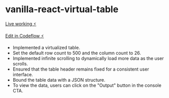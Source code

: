 # vanilla-react-virtual-table

[Live working ⚡️](https://gargakshay.github.io/vanilla-react-virtual-table/)

[Edit in Codeflow ⚡️](https://stackblitz.com/~/github.com/gargakshay/vanilla-react-virtual-table)


* Implemented a virtualized table.
* Set the default row count to 500 and the column count to 26.
* Implemented infinite scrolling to dynamically load more data as the user scrolls.
* Ensured that the table header remains fixed for a consistent user interface.
* Bound the table data with a JSON structure.
* To view the data, users can click on the "Output" button in the console CTA.
